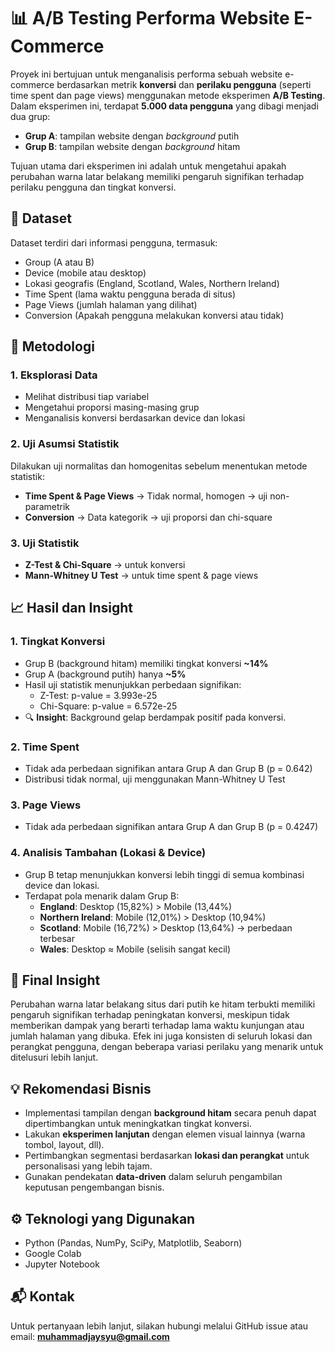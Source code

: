 # 📊 A/B Testing Performa Website E-Commerce

Proyek ini bertujuan untuk menganalisis performa sebuah website e-commerce berdasarkan metrik **konversi** dan **perilaku pengguna** (seperti time spent dan page views) menggunakan metode eksperimen **A/B Testing**. Dalam eksperimen ini, terdapat **5.000 data pengguna** yang dibagi menjadi dua grup:

- **Grup A**: tampilan website dengan _background_ putih
- **Grup B**: tampilan website dengan _background_ hitam

Tujuan utama dari eksperimen ini adalah untuk mengetahui apakah perubahan warna latar belakang memiliki pengaruh signifikan terhadap perilaku pengguna dan tingkat konversi.

## 📁 Dataset
Dataset terdiri dari informasi pengguna, termasuk:
- Group (A atau B)
- Device (mobile atau desktop)
- Lokasi geografis (England, Scotland, Wales, Northern Ireland)
- Time Spent (lama waktu pengguna berada di situs)
- Page Views (jumlah halaman yang dilihat)
- Conversion (Apakah pengguna melakukan konversi atau tidak)

## 📌 Metodologi

### 1. Eksplorasi Data
- Melihat distribusi tiap variabel
- Mengetahui proporsi masing-masing grup
- Menganalisis konversi berdasarkan device dan lokasi

### 2. Uji Asumsi Statistik
Dilakukan uji normalitas dan homogenitas sebelum menentukan metode statistik:
- **Time Spent & Page Views** → Tidak normal, homogen → uji non-parametrik
- **Conversion** → Data kategorik → uji proporsi dan chi-square

### 3. Uji Statistik
- **Z-Test & Chi-Square** → untuk konversi
- **Mann-Whitney U Test** → untuk time spent & page views

## 📈 Hasil dan Insight

### 1. **Tingkat Konversi**
- Grup B (background hitam) memiliki tingkat konversi **~14%**
- Grup A (background putih) hanya **~5%**
- Hasil uji statistik menunjukkan perbedaan signifikan:
  - Z-Test: p-value = 3.993e-25
  - Chi-Square: p-value = 6.572e-25
- 🔍 **Insight**: Background gelap berdampak positif pada konversi.

### 2. **Time Spent**
- Tidak ada perbedaan signifikan antara Grup A dan Grup B (p = 0.642)
- Distribusi tidak normal, uji menggunakan Mann-Whitney U Test

### 3. **Page Views**
- Tidak ada perbedaan signifikan antara Grup A dan Grup B (p = 0.4247)

### 4. **Analisis Tambahan (Lokasi & Device)**
- Grup B tetap menunjukkan konversi lebih tinggi di semua kombinasi device dan lokasi.
- Terdapat pola menarik dalam Grup B:
  - **England**: Desktop (15,82%) > Mobile (13,44%)
  - **Northern Ireland**: Mobile (12,01%) > Desktop (10,94%)
  - **Scotland**: Mobile (16,72%) > Desktop (13,64%) → perbedaan terbesar
  - **Wales**: Desktop ≈ Mobile (selisih sangat kecil)

## 🧠 Final Insight

Perubahan warna latar belakang situs dari putih ke hitam terbukti memiliki pengaruh signifikan terhadap peningkatan konversi, meskipun tidak memberikan dampak yang berarti terhadap lama waktu kunjungan atau jumlah halaman yang dibuka. Efek ini juga konsisten di seluruh lokasi dan perangkat pengguna, dengan beberapa variasi perilaku yang menarik untuk ditelusuri lebih lanjut.

## 💡 Rekomendasi Bisnis

- Implementasi tampilan dengan **background hitam** secara penuh dapat dipertimbangkan untuk meningkatkan tingkat konversi.
- Lakukan **eksperimen lanjutan** dengan elemen visual lainnya (warna tombol, layout, dll).
- Pertimbangkan segmentasi berdasarkan **lokasi dan perangkat** untuk personalisasi yang lebih tajam.
- Gunakan pendekatan **data-driven** dalam seluruh pengambilan keputusan pengembangan bisnis.

## ⚙️ Teknologi yang Digunakan

- Python (Pandas, NumPy, SciPy, Matplotlib, Seaborn)
- Google Colab
- Jupyter Notebook

## 📬 Kontak

Untuk pertanyaan lebih lanjut, silakan hubungi melalui GitHub issue atau email: **muhammadjaysyu@gmail.com**
